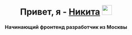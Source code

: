 <h1 align="center">Привет, я - <a href="https://vk.com/niksherful" target="_blank">Никита</a> 
<img src="https://github.com/blackcater/blackcater/raw/main/images/Hi.gif" height="32"/></h1>
<h3 align="center">Начинающий фронтенд разработчик из Москвы</h3>
